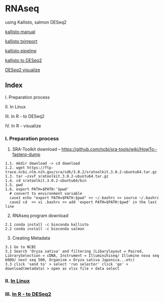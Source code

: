 # RNAseq
using Kallisto, salmon DESeq2

[kallisto manual](https://pachterlab.github.io/kallisto/manual)

[kallisto tximport](https://bioconductor.org/packages/devel/bioc/vignettes/tximport/inst/doc/tximport.html#Introduction)

[kallisto pipeline](https://nbisweden.github.io/workshop-RNAseq/2011/lab_kallisto.html)

[kallisto to DESeq2](http://bioconductor.org/packages/devel/bioc/vignettes/DESeq2/inst/doc/DESeq2.html)

[DESeq2 visualize](https://bgreat.tistory.com/106)

## Index
Ⅰ. Preparation process

Ⅱ. In Linux

Ⅲ. In R - to DESeq2

Ⅳ. In R - visualize

### Ⅰ. Preparation process
  1. SRA-Toolkit download – https://github.com/ncbi/sra-tools/wiki/HowTo:-fasterq-dump 

    1.1. mkdir download -> cd download
    1.2. wget https://ftp-trace.ncbi.nlm.nih.gov/sra/sdk/3.0.2/sratoolkit.3.0.2-ubuntu64.tar.gz
    1.3. tar –zxvf sratoolkit.3.0.2-ubuntu64.tar.gz	
    1.4. cd sratoolkit.3.0.2-ubuntu64/bin 
    1.5. pwd 
    1.6. export PATH=$PATH:'$pwd'
      # convert to environment variable
      case1 echo "export PATH=$PATH:$pwd" >> ~/.bashrc >> source ~/.bashrc
      case2 cd  >> vi .bashrc >> add 'export PATH=$PATH:$pwd' in the last line

  2. RNAseq program download
  
    2.1 conda install -c bioconda kallisto
    2.2 conda install -c bioconda salmon

  3. Creating Metadata
  
    3.1 Go to NCBI
    3.2 Search 'Oryza sativa' and filtering (Libarylayout = Paired, LibrarySelection = cDNA, Instrument = Illuminihiseq/ Illumine nova seq 6000/ next seq 500, Organism = Oryza sativa Japonica...etc)
    3.3 click 'send to' > select 'run selector' click 'go' > download(metadata) > open as xlsx file > data select

### Ⅱ. [In Linux](https://github.com/HaNjIhEoN1/RNAseq/blob/main/2.%20In%20Linux.sh)

### Ⅲ. [In R - to DESeq2](https://github.com/HaNjIhEoN1/RNAseq/blob/main/3.%20In%20R%20to%20DESeq2.R)
